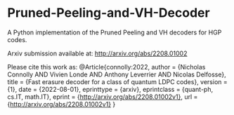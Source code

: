 # Pruned-Peeling-and-VH-Decoder
A Python implementation of the Pruned Peeling and VH decoders for HGP codes.

Arxiv submission available at: http://arxiv.org/abs/2208.01002

Please cite this work as:
@Article{connolly:2022,
  author      = {Nicholas Connolly AND Vivien Londe AND Anthony Leverrier AND Nicolas Delfosse},
  title       = {Fast erasure decoder for a class of quantum LDPC codes},
  version     = {1},
  date        = {2022-08-01},
  eprinttype  = {arxiv},
  eprintclass = {quant-ph, cs.IT, math.IT},
  eprint      = {http://arxiv.org/abs/2208.01002v1},
  url         = {http://arxiv.org/abs/2208.01002v1}
}
